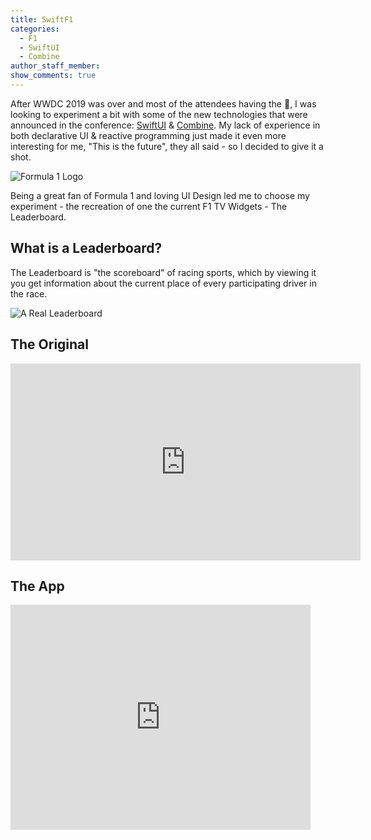 ```yaml
---
title: SwiftF1
categories:
  - F1
  - SwiftUI
  - Combine
author_staff_member:
show_comments: true
---
```


After WWDC 2019 was over and most of the attendees having the 🤯, I was looking to experiment a bit with some of the new technologies that were announced in the conference: [SwiftUI](https://developer.apple.com/xcode/swiftui/) & [Combine](https://developer.apple.com/documentation/combine).
My lack of experience in both declarative UI & reactive programming just made it even more interesting for me,
"This is the future", they all said - so I decided to give it a shot.

![Formula 1 Logo](https://i.ndtvimg.com/i/2017-11/f1-logo-2018_827x510_81511713381.png)

Being a great fan of Formula 1 and loving UI Design led me to choose my experiment - the recreation of one the current F1 TV Widgets - The Leaderboard.

## What is a Leaderboard?

The Leaderboard is "the scoreboard" of racing sports, which by viewing it you get information about the current place of every participating driver in the race.


![A Real Leaderboard](https://static2.stuff.co.nz/1353282957/361/7969361.jpg)

## The Original

<iframe width="560" height="315" src="https://www.youtube.com/embed/dQw4w9WgXcQ" frameborder="0" allow="autoplay; encrypted-media" allowfullscreen></iframe>



## The App

<iframe width="480" height="360" src="http://www.youtube.com/embed/WO82PoAczTc" frameborder="0"> </iframe>
